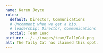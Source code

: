 ```yaml
---
name: Karen Joyce
roles:
  default: Director, Communications
  # Uncomment when we get a bio.
  # leadership: Director, Communications
  social: Team Lead
picture: ../../images/team/Ta11yCat.png
alt: The Tally Cat has claimed this spot.
---
```

